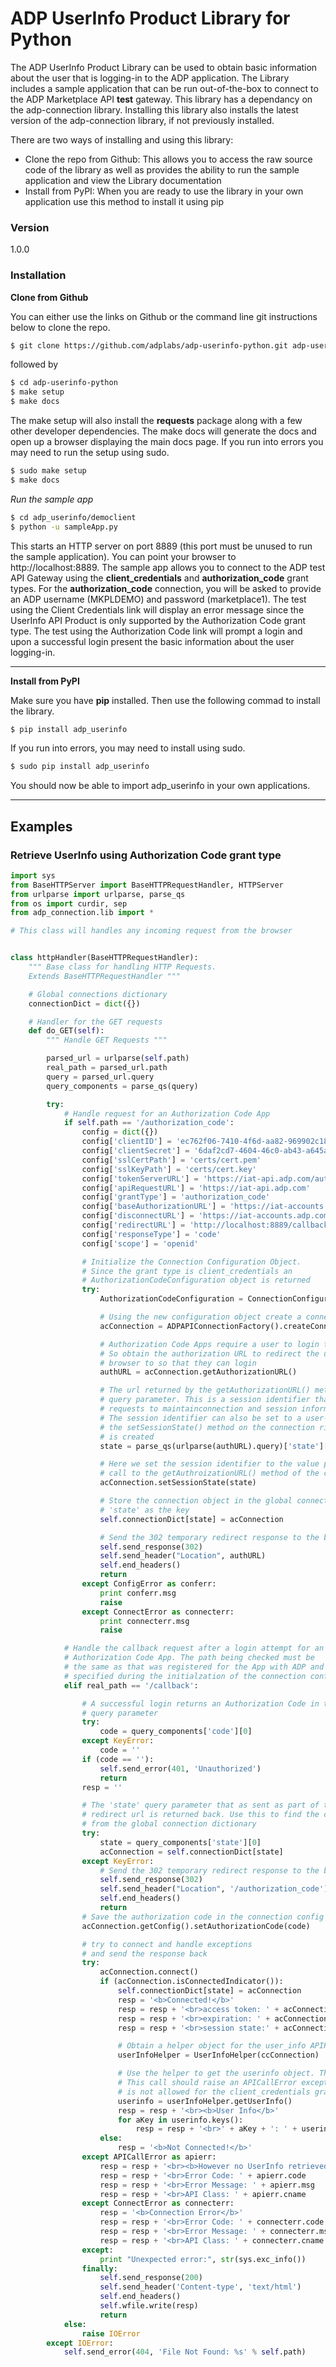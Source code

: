 # ADP UserInfo Product Library for Python

The ADP UserInfo Product Library can be used to obtain basic information about the user that is logging-in to the ADP application. The Library includes a sample application that can be run out-of-the-box to connect to the ADP Marketplace API **test** gateway. This library has a dependancy on the adp-connection library. Installing this library also installs the latest version of the adp-connection library, if not previously installed.

There are two ways of installing and using this library:

  - Clone the repo from Github: This allows you to access the raw source code of the library as well as provides the ability to run the sample application and view the Library documentation
  - Install from PyPI: When you are ready to use the library in your own application use this method to install it using pip

### Version
1.0.0

### Installation

**Clone from Github**

You can either use the links on Github or the command line git instructions below to clone the repo.

```sh
$ git clone https://github.com/adplabs/adp-userinfo-python.git adp-userinfo-python
```

followed by

```sh
$ cd adp-userinfo-python
$ make setup
$ make docs
```

The make setup will also install the **requests** package along with a few other developer dependencies. The make docs will generate the docs and open up a browser displaying the main docs page. If you run into errors you may need to run the setup using sudo.

```sh
$ sudo make setup
$ make docs
```

*Run the sample app*

```sh
$ cd adp_userinfo/democlient
$ python -u sampleApp.py
```

This starts an HTTP server on port 8889 (this port must be unused to run the sample application). You can point your browser to http://localhost:8889. The sample app allows you to connect to the ADP test API Gateway using the **client_credentials** and **authorization_code** grant types. For the **authorization_code** connection, you will be asked to provide an ADP username (MKPLDEMO) and password (marketplace1). The test using the Client Credentials link will display an error message since the UserInfo API Product is only supported by the Authorization Code grant type. The test using the Authorization Code link will prompt a login and upon a successful login present the basic information about the user logging-in.

***

**Install from PyPI**

Make sure you have **pip** installed. Then use the following commad to install the library.

```sh
$ pip install adp_userinfo
```

If you run into errors, you may need to install using sudo.

```sh
$ sudo pip install adp_userinfo
```

You should now be able to import adp_userinfo in your own applications.

***

## Examples

### Retrieve UserInfo using Authorization Code grant type

```python
import sys
from BaseHTTPServer import BaseHTTPRequestHandler, HTTPServer
from urlparse import urlparse, parse_qs
from os import curdir, sep
from adp_connection.lib import *

# This class will handles any incoming request from the browser


class httpHandler(BaseHTTPRequestHandler):
    """ Base class for handling HTTP Requests.
    Extends BaseHTTPRequestHandler """

    # Global connections dictionary
    connectionDict = dict({})

    # Handler for the GET requests
    def do_GET(self):
        """ Handle GET Requests """

        parsed_url = urlparse(self.path)
        real_path = parsed_url.path
        query = parsed_url.query
        query_components = parse_qs(query)

        try:
            # Handle request for an Authorization Code App
            if self.path == '/authorization_code':
                config = dict({})
                config['clientID'] = 'ec762f06-7410-4f6d-aa82-969902c1836a'
                config['clientSecret'] = '6daf2cd7-4604-46c0-ab43-a645a6571d34'
                config['sslCertPath'] = 'certs/cert.pem'
                config['sslKeyPath'] = 'certs/cert.key'
                config['tokenServerURL'] = 'https://iat-api.adp.com/auth/oauth/v2/token'
                config['apiRequestURL'] = 'https://iat-api.adp.com'
                config['grantType'] = 'authorization_code'
                config['baseAuthorizationURL'] = 'https://iat-accounts.adp.com/auth/oauth/v2/authorize'
                config['disconnectURL'] = 'https://iat-accounts.adp.com/auth/oauth/v2/logout'
                config['redirectURL'] = 'http://localhost:8889/callback'
                config['responseType'] = 'code'
                config['scope'] = 'openid'

                # Initialize the Connection Configuration Object.
                # Since the grant type is client_credentials an
                # AuthorizationCodeConfiguration object is returned
                try:
                    AuthorizationCodeConfiguration = ConnectionConfiguration().init(config)

                    # Using the new configuration object create a connection
                    acConnection = ADPAPIConnectionFactory().createConnection(AuthorizationCodeConfiguration)

                    # Authorization Code Apps require a user to login to ADP
                    # So obtain the authorization URL to redirect the user's
                    # browser to so that they can login
                    authURL = acConnection.getAuthorizationURL()

                    # The url returned by the getAuthorizationURL() method contains a 'state'
                    # query parameter. This is a session identifier that can be used in later
                    # requests to maintainconnection and session information.
                    # The session identifier can also be set to a user-defined value by calling
                    # the setSessionState() method on the connection right after the connection
                    # is created
                    state = parse_qs(urlparse(authURL).query)['state'][0]

                    # Here we set the session identifier to the value provided by the
                    # call to the getAuthroizationURL() method of the connection
                    acConnection.setSessionState(state)

                    # Store the connection object in the global connections dictionary using
                    # 'state' as the key
                    self.connectionDict[state] = acConnection

                    # Send the 302 temporary redirect response to the browser
                    self.send_response(302)
                    self.send_header("Location", authURL)
                    self.end_headers()
                    return
                except ConfigError as conferr:
                    print conferr.msg
                    raise
                except ConnectError as connecterr:
                    print connecterr.msg
                    raise

            # Handle the callback request after a login attempt for an
            # Authorization Code App. The path being checked must be
            # the same as that was registered for the App with ADP and
            # specified during the initialzation of the connection config object
            elif real_path == '/callback':

                # A successful login returns an Authorization Code in the 'code'
                # query parameter
                try:
                    code = query_components['code'][0]
                except KeyError:
                    code = ''
                if (code == ''):
                    self.send_error(401, 'Unauthorized')
                    return
                resp = ''

                # The 'state' query parameter that as sent as part of the 302
                # redirect url is returned back. Use this to find the connection
                # from the global connection dictionary
                try:
                    state = query_components['state'][0]
                    acConnection = self.connectionDict[state]
                except KeyError:
                    # Send the 302 temporary redirect response to the browser
                    self.send_response(302)
                    self.send_header("Location", '/authorization_code')
                    self.end_headers()
                    return
                # Save the authorization code in the connection config
                acConnection.getConfig().setAuthorizationCode(code)

                # try to connect and handle exceptions
                # and send the response back
                try:
                    acConnection.connect()
                    if (acConnection.isConnectedIndicator()):
                        self.connectionDict[state] = acConnection
                        resp = '<b>Connected!</b>'
                        resp = resp + '<br>access token: ' + acConnection.getAccessToken()
                        resp = resp + '<br>expiration: ' + acConnection.getExpiration().strftime("%Y-%m-%d %H:%M:%S")
                        resp = resp + '<br>session state:' + acConnection.getSessionState()

                        # Obtain a helper object for the user_info APIProduct
                        userInfoHelper = UserInfoHelper(ccConnection)

                        # Use the helper to get the userinfo object. This interally calls the userinfo ADP API.
                        # This call should raise an APICallError exception because the userinfo ADP API call
                        # is not allowed for the client_credentials grant_type
                        userinfo = userInfoHelper.getUserInfo()
                        resp = resp + '<br><b>User Info</b>'
                        for aKey in userinfo.keys():
                            resp = resp + '<br>' + aKey + ': ' + userinfo[aKey]
                    else:
                        resp = '<b>Not Connected!</b>'
                except APICallError as apierr:
                    resp = resp + '<br><b>However no UserInfo retrieved!</b>'
                    resp = resp + '<br>Error Code: ' + apierr.code
                    resp = resp + '<br>Error Message: ' + apierr.msg
                    resp = resp + '<br>API Class: ' + apierr.cname
                except ConnectError as connecterr:
                    resp = '<b>Connection Error</b>'
                    resp = resp + '<br>Error Code: ' + connecterr.code
                    resp = resp + '<br>Error Message: ' + connecterr.msg
                    resp = resp + '<br>API Class: ' + connecterr.cname
                except:
                    print "Unexpected error:", str(sys.exc_info())
                finally:
                    self.send_response(200)
                    self.send_header('Content-type', 'text/html')
                    self.end_headers()
                    self.wfile.write(resp)
                    return
            else:
                raise IOError
        except IOError:
            self.send_error(404, 'File Not Found: %s' % self.path)
```

